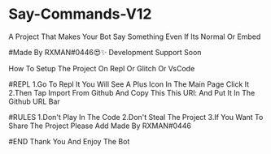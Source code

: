 # Say-Commands-V12
A Project That Makes Your Bot Say Something Even If Its Normal Or Embed

#Made By RXMAN#0446😍✨
Development Support Soon

How To Setup The Project On Repl Or Glitch Or VsCode

#REPL
1.Go To Repl It You Will See A Plus Icon In The Main Page Click It
2.Then Tap Import From Github And Copy This This URl: And Put It In The Github URL Bar

#RULES
1.Don't Play In The Code
2.Don't Steal The Project
3.If You Want To Share The Project Please Add Made By RXMAN#0446

#END
Thank You And Enjoy The Bot
